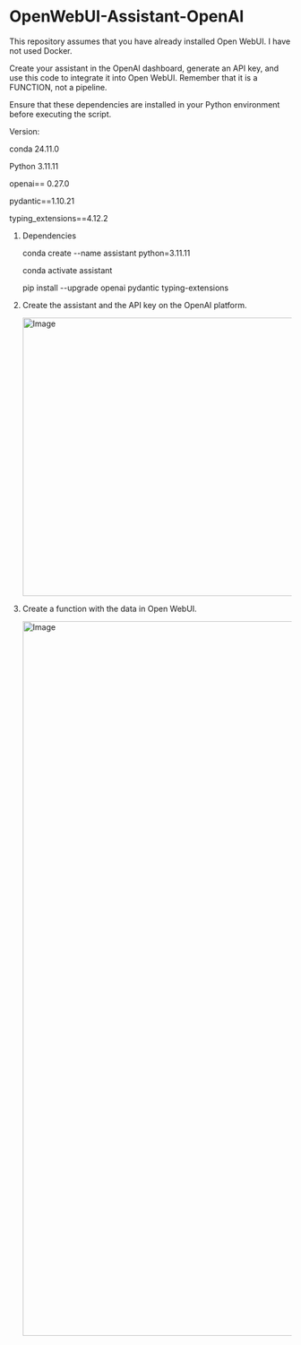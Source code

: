 # OpenWebUI-Assistant-OpenAI
This repository assumes that you have already installed Open WebUI. I have not used Docker.

Create your assistant in the OpenAI dashboard, generate an API key, and use this code to integrate it into Open WebUI. Remember that it is a FUNCTION, not a pipeline.

Ensure that these dependencies are installed in your Python environment before executing the script.

Version:

conda 24.11.0

Python 3.11.11

openai== 0.27.0

pydantic==1.10.21

typing_extensions==4.12.2

1. Dependencies

   conda create --name assistant python=3.11.11

   conda activate assistant

   pip install --upgrade openai pydantic typing-extensions

2. Create the assistant and the API key on the OpenAI platform.

   <img width="497" alt="Image" src="https://github.com/user-attachments/assets/5c03576d-9ea5-4f3e-891c-77923842d579" />

3. Create a function with the data in Open WebUI.

   <img width="1276" alt="Image" src="https://github.com/user-attachments/assets/59f4b905-5562-4c49-bc56-5a879871893b" />
